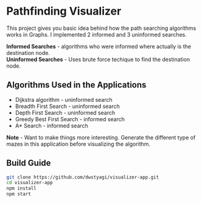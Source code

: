 # Pathfinding Visualizer

This project gives you basic idea behind how the path searching algorithms works in Graphs. I implemented 2 informed and 3 uninformed searches.

**Informed Searches** - algorithms who were informed where actually is the destination node.<br>
**Uninformed Searches** - Uses brute force techique to find the destination node.

## Algorithms Used in the Applications

- Dijkstra algorithm - uninformed search
- Breadth First Search - uninformed search
- Depth First Search - uninformed search
- Greedy Best First Search - informed search
- A\* Search - informed search

**Note** - Want to make things more interesting. Generate the different type of mazes in this application before visualizing the algorithm.

## Build Guide

```bash
git clone https://github.com/dwstyagi/visualizer-app.git
cd visualizer-app
npm install
npm start
```
